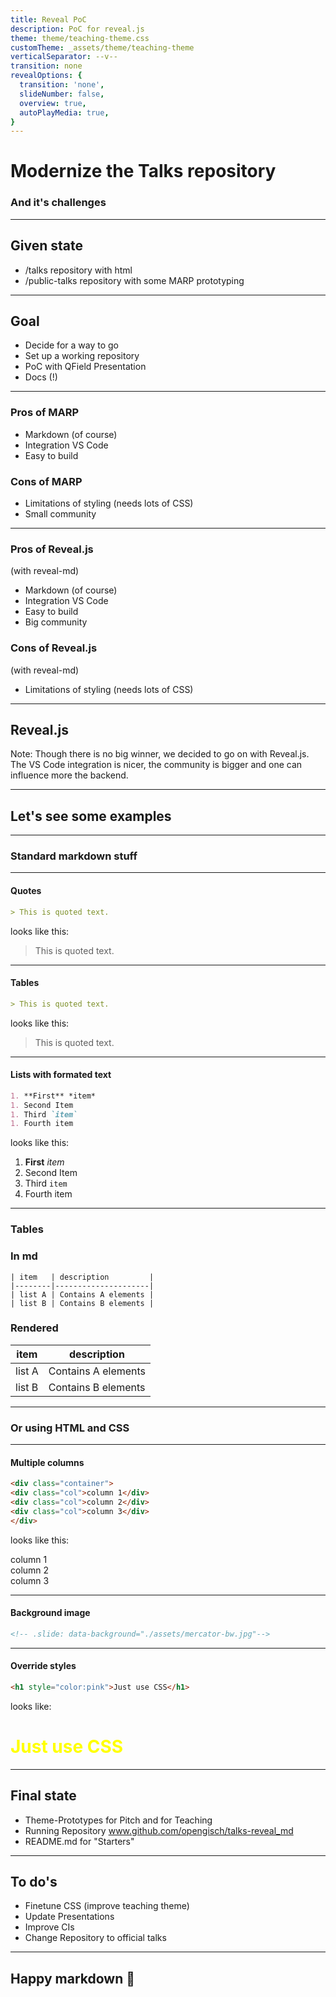 ```yaml
---
title: Reveal PoC
description: PoC for reveal.js
theme: theme/teaching-theme.css
customTheme: _assets/theme/teaching-theme
verticalSeparator: --v--
transition: none
revealOptions: {
  transition: 'none',
  slideNumber: false,
  overview: true,
  autoPlayMedia: true,
}
---
```


# Modernize the Talks repository
<h3 class=dark>And it's challenges</h3>

---

## Given state
- /talks repository with html
- /public-talks repository with some MARP prototyping

---

## Goal

- Decide for a way to go
- Set up a working repository
- PoC with QField Presentation
- Docs (!)

---

<div class="container">
<div class="col">
<h3> Pros of MARP </h3 >

- Markdown (of course)
- Integration VS Code
- Easy to build
</div>
<div class="col">
<h3> Cons of MARP </h3 >

- Limitations of styling (needs lots of CSS)
- Small community
</div>

---

<div class="container">
<div class="col">
<h3> Pros of Reveal.js</h3 >

(with reveal-md)

- Markdown (of course)
- Integration VS Code
- Easy to build
- Big community
</div>
<div class="col">
<h3> Cons of Reveal.js</h3 >

(with reveal-md)

- Limitations of styling (needs lots of CSS)
</div>

---

## Reveal.js

Note: Though there is no big winner, we decided to go on with Reveal.js. The VS Code integration is nicer, the community is bigger and one can influence more the backend.

---

## Let's see some examples

---

### Standard markdown stuff

---

#### Quotes

```md
> This is quoted text.
```

looks like this:

> This is quoted text.

---

#### Tables

```md
> This is quoted text.
```

looks like this:

> This is quoted text.

---

#### Lists with formated text

```md
1. **First** *item*
1. Second Item
1. Third `item`
1. Fourth item 
```

looks like this:

1. **First** *item*
1. Second Item
1. Third `item`
1. Fourth item

---

### Tables

<div class="container">
<div class="col">
<h3> In md </h3 >

```{md}
| item   | description         |
|--------|---------------------|
| list A | Contains A elements |
| list B | Contains B elements |
```

</div>
<div class="col">
<h3> Rendered </h3 >

| item   | description         |
|--------|---------------------|
| list A | Contains A elements |
| list B | Contains B elements |

</div>

---

### Or using HTML and CSS

---

#### Multiple columns

```html
<div class="container">
<div class="col">column 1</div>
<div class="col">column 2</div>
<div class="col">column 3</div>
</div>
```
looks like this:

<div class="container">
<div class="col">column 1</div>
<div class="col">column 2</div>
<div class="col">column 3</div>
</div>

---

#### Background image

```html
<!-- .slide: data-background="./assets/mercator-bw.jpg"-->
```

---

#### Override styles

```html
<h1 style="color:pink">Just use CSS</h1>
```
looks like:
<h1 style="color:yellow">Just use CSS</h1>

---

## Final state
- Theme-Prototypes for Pitch and for Teaching
- Running Repository www.github.com/opengisch/talks-reveal_md
- README.md for "Starters"

---

## To do's
- Finetune CSS (improve teaching theme)
- Update Presentations
- Improve CIs
- Change Repository to official talks

---

## Happy markdown 🎉
